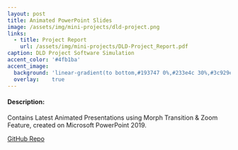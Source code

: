```yaml
---
layout: post
title: Animated PowerPoint Slides
image: /assets/img/mini-projects/dld-project.png 
links:
  - title: Project Report
    url: /assets/img/mini-projects/DLD-Project_Report.pdf
caption: DLD Project Software Simulation
accent_color: '#4fb1ba'
accent_image:
  background: 'linear-gradient(to bottom,#193747 0%,#233e4c 30%,#3c929e 50%,#d5d5d4 70%,#cdccc8 100%)'
  overlay:    true
---
```

#### Description:
Contains Latest Animated Presentations using Morph Transition & Zoom Feature, created on Microsoft PowerPoint 2019.

[GitHub Repo](https://github.com/HypertextAssassin0273/Unique_PowerPoint_Presentations)
